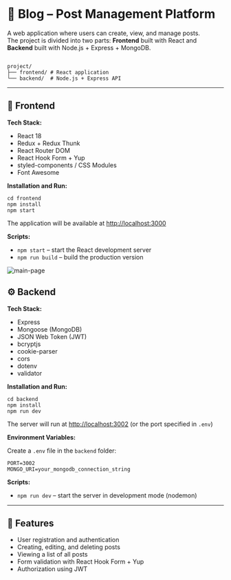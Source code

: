 
# 📝 Blog – Post Management Platform

A web application where users can create, view, and manage posts.  
The project is divided into two parts: **Frontend** built with React and **Backend** built with Node.js + Express + MongoDB.

```

project/
├── frontend/ # React application
└── backend/  # Node.js + Express API

````

---

## 🎨 Frontend

**Tech Stack:**

- React 18  
- Redux + Redux Thunk  
- React Router DOM  
- React Hook Form + Yup  
- styled-components / CSS Modules  
- Font Awesome  

**Installation and Run:**

```
cd frontend
npm install
npm start
````

The application will be available at [http://localhost:3000](http://localhost:3000)

**Scripts:**

* `npm start` – start the React development server
* `npm run build` – build the production version

![main-page](image/img.png)


## ⚙️ Backend

**Tech Stack:**

* Express
* Mongoose (MongoDB)
* JSON Web Token (JWT)
* bcryptjs
* cookie-parser
* cors
* dotenv
* validator

**Installation and Run:**

```
cd backend
npm install
npm run dev
```

The server will run at [http://localhost:3002](http://localhost:3002) (or the port specified in `.env`)

**Environment Variables:**

Create a `.env` file in the `backend` folder:

```env
PORT=3002
MONGO_URI=your_mongodb_connection_string
```

**Scripts:**

* `npm run dev` – start the server in development mode (nodemon)

---

## 🚀 Features

* User registration and authentication
* Creating, editing, and deleting posts
* Viewing a list of all posts
* Form validation with React Hook Form + Yup
* Authorization using JWT

